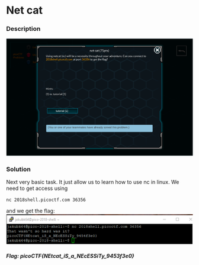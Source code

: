 # Net cat

### Description
![alt text](https://github.com/JakubK64/CTF-writeups/blob/master/picoCTF/net_cat/task.png)

### Solution

Next very basic task. It just allow us to learn how to use nc in linux. We need to get access using
```unix
nc 2018shell.picoctf.com 36356
```
and we get the flag:
![alt text](https://github.com/JakubK64/CTF-writeups/blob/master/picoCTF/net_cat/Solution.png)

#### *Flag: picoCTF{NEtcat_iS_a_NEcESSiTy_9453f3e0}*
